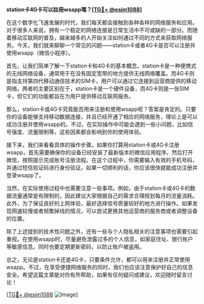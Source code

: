 **station卡4G卡可以註冊wsapp嗎？[[TG💪+ @esim1088](https://t.me/s/esim1088)]**

在这个数字化飞速发展的时代，我们每天都会接触到各种各样的网络服务和应用。对于很多人来说，拥有一个稳定的网络连接是日常生活中不可或缺的一部分。而随着移动互联网的普及，越来越多的人开始关注如何通过不同的方式来获取网络服务。今天，我们就来聊聊一个常见的问题——station卡或者4G卡是否可以注册并使用wsapp（微信小程序）。

首先，让我们简单了解一下station卡和4G卡的基本概念。station卡是一种便携式的无线网络设备，通常用于在没有固定宽带的地方提供无线网络覆盖。而4G卡则是指支持第四代移动通信技术的SIM卡，用户可以通过它连接到运营商提供的移动网络。两者的主要区别在于，station卡是一个硬件设备，而4G卡则是一张SIM卡，但它们的功能都旨在为用户提供移动互联网服务。

那么，station卡或4G卡究竟能否用来注册和使用wsapp呢？答案是肯定的。只要你的设备能够支持移动数据连接，并且已经开通了相应的网络服务，理论上是可以成功注册并使用wsapp的。不过，在实际操作中可能会遇到一些小问题，比如信号强度、流量限制等，这些因素都会影响到你的使用体验。

接下来，我们来看看具体的操作步骤。如果你打算用station卡或4G卡注册wsapp，首先需要确保你的设备已经安装了最新版本的微信应用程序。然后打开微信，按照提示完成账号注册流程。在这个过程中，你需要输入有效的手机号码，并通过短信验证码进行身份验证。如果一切顺利的话，你应该很快就能成功注册并登录wsapp了。

当然，在实际使用过程中也需要注意一些事项。例如，由于station卡或4G卡的数据流量通常是有限制的，因此建议大家根据自己的需求合理规划每月的流量消耗。此外，为了保证良好的上网体验，最好选择信号质量较好的地方进行操作。如果发现网速较慢或者频繁掉线的情况，可以尝试更换其他运营商的服务商或者调整设备的位置。

除了上述提到的技术性问题之外，还有一些与个人隐私相关的注意事项也需要引起重视。在使用wsapp时，尽量避免泄露过多的个人信息，如家庭住址、银行账户等敏感信息。同时也要定期更新密码，以防止账户被盗用。

总之，无论是station卡还是4G卡，只要条件允许，都可以用来注册并正常使用wsapp。不过，在享受便捷网络服务的同时，我们也应该注意保护好自己的信息安全。希望这篇文章能对你有所帮助，如果有任何疑问或建议，欢迎随时留言讨论！

[[TG💪+ @esim1088](https://t.me/s/esim1088) ![Image](https://i.postimg.cc/4NQfJmqS/Snipaste-2025-05-13-00-14-12.png)]